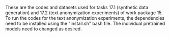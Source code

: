 These are the codes and datasets used for tasks 17.1 (synthetic data generation) and 17.2 (text anonymization experiments) of work package 15.
To run the codes for the text anonymization experiments, the dependencies need to be installed using the "install.sh" bash file. The individual pretrained models need to changed as desired.
